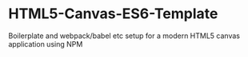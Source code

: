 # HTML5-Canvas-ES6-Template
Boilerplate and webpack/babel etc setup for a modern HTML5 canvas application using NPM
